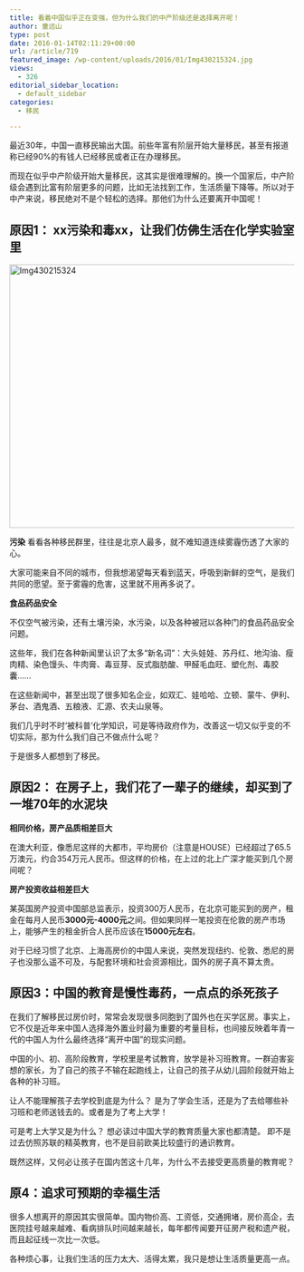 ```yaml
---
title: 看着中国似乎正在变强，但为什么我们的中产阶级还是选择离开呢！
author: 童远山
type: post
date: 2016-01-14T02:11:29+00:00
url: /article/719
featured_image: /wp-content/uploads/2016/01/Img430215324.jpg
views:
  - 326
editorial_sidebar_location:
  - default_sidebar
categories:
  - 移民

---
```

最近30年，中国一直移民输出大国。前些年富有阶层开始大量移民，甚至有报道称已经90%的有钱人已经移民或者正在办理移民。

而现在似乎中产阶级开始大量移民，这其实是很难理解的。换一个国家后，中产阶级会遇到比富有阶层更多的问题，比如无法找到工作，生活质量下降等。所以对于中产来说，移民绝对不是个轻松的选择。那他们为什么还要离开中国呢！<!--more-->

## 原因1： xx污染和毒xx，让我们仿佛生活在化学实验室里

<img decoding="async" loading="lazy" class="alignnone size-full wp-image-720" src="http://52sask.com/wp-content/uploads/2016/01/Img430215324.jpg" alt="Img430215324" width="700" height="465" /> 

**污染** 看看各种移民群里，往往是北京人最多，就不难知道连续雾霾伤透了大家的心。

大家可能来自不同的城市，但我想渴望每天看到蓝天，呼吸到新鲜的空气，是我们共同的愿望。至于雾霾的危害，这里就不用再多说了。

**食品药品安全**

不仅空气被污染，还有土壤污染，水污染，以及各种被冠以各种门的食品药品安全问题。

这些年，我们在各种新闻里认识了太多“新名词”：大头娃娃、苏丹红、地沟油、瘦肉精、染色馒头、牛肉膏、毒豆芽、反式脂肪酸、甲醛毛血旺、塑化剂、毒胶囊……

在这些新闻中，甚至出现了很多知名企业，如双汇、娃哈哈、立顿、蒙牛、伊利、茅台、酒鬼酒、五粮液、汇源、农夫山泉等。

我们几乎时不时‘被科普’化学知识，可是等待政府作为，改善这一切又似乎变的不切实际，那为什么我们自己不做点什么呢？

于是很多人都想到了移民。

## 原因2： 在房子上，我们花了一辈子的继续，却买到了一堆70年的水泥块

**相同价格，房产品质相差巨大**

在澳大利亚，像悉尼这样的大都市，平均房价（注意是HOUSE）已经超过了65.5万澳元，约合354万元人民币。但这样的价格，在上过的北上广深才能买到几个房间呢？

**房产投资收益相差巨大**

某英国房产投资中国部总监表示，投资300万人民币，在北京可能买到的房产，租金在每月人民币**3000元-4000元**之间。但如果同样一笔投资在伦敦的房产市场上，能够产生的租金折合人民币应该在**15000元左右**。

对于已经习惯了北京、上海高房价的中国人来说，突然发现纽约、伦敦、悉尼的房子也没那么遥不可及，与配套环境和社会资源相比，国外的房子真不算太贵。

## 原因3：中国的教育是慢性毒药，一点点的杀死孩子

在我们了解移民过房价时，常常会发现很多同胞到了国外也在买学区房。事实上，它不仅是近年来中国人选择海外置业时最为重要的考量目标，也间接反映着年青一代的中国人为什么最终选择“离开中国”的现实问题。

中国的小、初、高阶段教育，学校里是考试教育，放学是补习班教育。一群迫害妄想的家长，为了自己的孩子不输在起跑线上，让自己的孩子从幼儿园阶段就开始上各种的补习班。

让人不能理解孩子去学校到底是为什么？ 是为了学会生活，还是为了去给哪些补习班和老师送钱去的。或者是为了考上大学！

可是考上大学又是为什么？ 想必读过中国大学的教育质量大家也都清楚。 即不是过去仿照苏联的精英教育，也不是目前欧美比较盛行的通识教育。

既然这样，又何必让孩子在国内苦这十几年，为什么不去接受更高质量的教育呢？

## 原4：追求可预期的幸福生活

很多人想离开的原因其实很简单。国内物价高、工资低，交通拥堵，房价高企，去医院挂号越来越难、看病排队时间越来越长，每年都传闻要开征房产税和遗产税，而且起征线一次比一次低。

各种烦心事，让我们生活的压力太大、活得太累，我只是想让生活质量更高一点。

&nbsp;